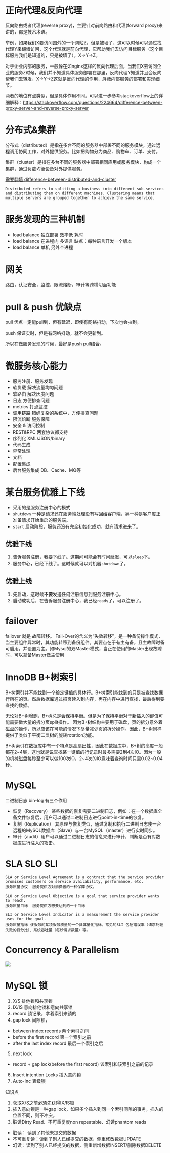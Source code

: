 # 正向代理&反向代理
反向路由或者代理(reverse proxy)，主要针对前向路由和代理(forward proxy)来讲的，都是技术术语。

举例，如果我们X要访问国外的一个网站Z，但是被墙了，这可以时候可以通过找代理Y来翻墙访问，这个代理就是前向代理，它帮助我们去访问目标服务（这个目标服务我们是知道的，只是被墙了），X->Y->Z。

对于企业内部的服务，一般躲在如nginx这样的反向代理后面，当我们X去访问企业的服务Z时候，我们并不知道具体服务部署在那里，反向代理Y知道并且会反向帮我们去转发，X->Y->Z这就是反向代理的作用，屏蔽内部服务的部署和实现细节。

两者的地位有点类似，但是具体作用不同。可以进一步参考stackoverflow上的详细解释：https://stackoverflow.com/questions/224664/difference-between-proxy-server-and-reverse-proxy-server

# 分布式&集群
分布式（distributed）是指在多台不同的服务器中部署不同的服务模块，通过远程调用协同工作，对外提供服务。比如把购物分为商品、购物车、订单、支付。

集群（cluster）是指在多台不同的服务器中部署相同应用或服务模块，构成一个集群，通过负载均衡设备对外提供服务。


[需要翻墙 difference-between-distributed-and-cluster](https://medium.com/@mena.meseha/difference-between-distributed-and-cluster-aca9d50c2c44)
```
Distributed refers to splitting a business into different sub-services and distributing them on different machines. Clustering means that multiple servers are grouped together to achieve the same service. 
```



# 服务发现的三种机制
- load balance 独立部署 效率低 耗时
- load balance 在进程内 多语言  缺点：每种语言开发一个版本
- load balance 单机 另外个进程


# 网关
路由，认证安全，监控，限流熔断，审计等跨横切面功能

# pull & push 优缺点
pull 优点一定能pull到，但有延迟，即使有网络抖动，下次也会拉到。

push 保证实时，但是有网络抖动，就不会更新到。

所以在做服务发现的时候，最好是push pull结合。

# 微服务核心能力
- 服务注册、服务发现
- 软负载 解决流量均匀问题
- 软路由 解决灰度问题
- 日志 方便排查问题
- metrics 打点监控
- 调用链路 错综复杂的系统中，方便排查问题
- 限流熔断 服务保障
- 安全 & 访问控制  
- REST&RPC 两套协议都支持
- 序列化 XML/JSON/binary
- 代码生成
- 异常处理
- 文档 
- 配置集成
- 后台服务集成 DB、Cache、MQ等

# 某台服务优雅上下线
- 采用的是服务注册中心的模式
- `shutdown` 一种是请求还在服务端处理没有写回给客户端，另一种是客户度正准备请求开始重启的服务端。
- `start`    启动阶段，服务还没有完全初始化成功，就有请求进来了。

## 优雅下线
1. 告诉服务注册，我要下线了。这期间可能会有时间延迟，可以`sleep`下。
2. 服务中心，已经下线了。这时候就可以对机器`shutdown`了。

## 优雅上线
1. 先启动，这时候**不要**发送任何注册信息到服务注册中心。
2. 启动成功后，在告诉服务注册中心，我已经`ready`了，可以注册了。

# failover
failover 就是 故障转移。
Fail-Over的含义为“失效转移”，是一种备份操作模式，当主要组件异常时，其功能转移到备份组件。其要点在于有主有备，且主故障时备可启用，并设置为主。如Mysql的双Master模式，当正在使用的Master出现故障时，可以拿备Master做主使用



# InnoDB B+树索引
B+树索引并不能找到一个给定键值的具体行。B+树索引能找到的只是被查找数据行所在的页。然后数据库通过把页读入到内存，再在内存中进行查找，最后得到要查找的数据。

无论对B+树增删，B+树总是会保持平衡。但是为了保持平衡对于新插入的键值可能需要做大量的拆分页split操作。
因为B+树结构主要用于磁盘，页的拆分意外着磁盘的操作，所以应该在可能的情况下尽量减少页的拆分操作。因此，B+树同样提供了类似于平衡二叉树的旋转rotation功能。

B+树索引在数据库中有一个特点是高扇出性，因此在数据库中，B+树的高度一般都在2~4层，这也就是说查找某一键值的行记录时最多需要2到4次IO。因为一般的机械磁盘每秒至少可以做100次IO，2~4次的IO意味着查询时间只需0.02~0.04秒。

# MySQL
二进制日志 bin-log 有三个作用
- 恢复（Recovery） 某些数据的恢复需要二进制日志，例如：在一个数据库全备文件恢复后，用户可以通过二进制日志进行point-in-time的恢复。
- 复制（Replication） 其原理与恢复类似，通过复制和执行二进制日志使一台远程的MySQL数据库（Slave）与一台MySQL（master）进行实时同步。
- 审计（audit）用户可以通过二进制日志的信息来进行审计，判断是否有对数据库进行注入的攻击。



# SLA SLO SLI
```
SLA or Service Level Agreement is a contract that the service provider promises customers on service availability, performance, etc.
服务质量协议  服务提供方对消费者的一种保障协议。

SLO or Service Level Objective is a goal that service provider wants to reach.
服务质量目标  服务提供方想要达到的一个目标

SLI or Service Level Indicator is a measurement the service provider uses for the goal.
服务质量指标 该服务的某项服务质量的一个具体量化指标。常见的SLI 包括错误率（请求处理失败的百分比）、系统吞吐量（每秒请求数量）等。

```
# Concurrency & Parallelism
![](/image/base-knowledge.jpg)


# MySQL 锁
1. X/S 排他锁和共享锁
2. IX/IS 意向排他锁和意向共享锁
3. record 锁记录，拿着索引来锁的
4. gap lock 间隙锁，
  - between index records   两个索引之间
  - before the first record  第一个索引之前
  - after the last index record 最后一个索引之后
5. next lock
  - record + gap lock(before the first record) 该索引和该索引之前的记录
6. Insert intention Locks 插入意向锁
7. Auto-Inc 表级锁

知识点
1. 获取X/S之前必须先获得IX/IS锁
2. 插入意向锁是一种gap lock，如果多个插入到同一个索引间隙的事务，插入的位置不同，则不冲突。
3. 脏读Dirty Read、不可重复度non repeatable、幻读phantom reads
  - 脏读： 读到了其他未提交的数据
  - 不可重复读：读到了别人已经提交的数据，侧重修改数据UPDATE
  - 幻读：读到了别人已经提交的数据，侧重新增数据INSERT/删除数据DELETE





